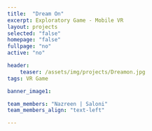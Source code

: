 ```yaml
---
title:  "Dream On"
excerpt: Exploratory Game - Mobile VR
layout: projects   
selected: "false"
homepage: "false"
fullpage: "no"
active: "no"

header:
    teaser: /assets/img/projects/Dreamon.jpg
tags: VR Game

banner_image1:

team_members: "Nazreen | Saloni"
team_members_align: "text-left"

---
```


